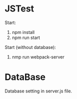 # JSTest
Start:
1. npm install
2. npm run start

Start (without database):
1. nmp run webpack-server

# DataBase
Database setting in server.js file.
